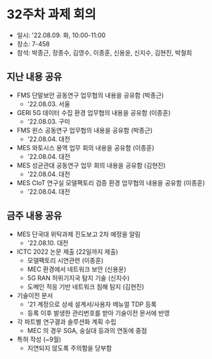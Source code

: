 # 32주차 과제 회의
- 일시: '22.08.09. 화, 10:00-11:00
- 장소: 7-458
- 참석: 박종근, 장종수, 김영수, 이종훈, 신용윤, 신지수, 김현진, 박철희

## 지난 내용 공유
- FMS 단말보안 공동연구 업무협의 내용을 공유함 (박종근)
  - '22.08.03. 서울
- GERI 5G 데이터 수집 환경 업무협의 내용을 공유함 (이종훈)
  - '22.08.03. 구미
- FMS 윈스 공동연구 업무협의 내용을 공유함 (박종근)
  - '22.08.04. 대전
- MES 와토시스 용역 업무 회의 내용을 공유함 (이종훈)
  - '22.08.04. 대전
- MES 성균관대 공동연구 업무 회의 내용을 공유함 (김현진)
  - '22.08.04. 대전
- MES CIoT 연구실 모델팩토리 검증 환경 업무협의 내용을 공유함 (이종훈)
  - '22.08.04. 대전

## 금주 내용 공유
- MES 단국대 위탁과제 진도보고 2차 예정을 알림
  - '22.08.10. 대전
- ICTC 2022 논문 제출 (22일까지 제출)
  - 모델팩토리 시연관련 (이종훈)
  - MEC 환경에서 네트워크 보안 (신용윤)
  - 5G RAN 허위기지국 탐지 기술 (신지수)
  - 도메인 적응 기반 네트워크 침해 탐지 (김현진)
- 기술이전 문서
  - '21 계정으로 상세 설계서/사용자 메뉴얼 TDP 등록
  - 등록 이후 발생한 관리번호를 받아 기술이전 문서에 반영
- 각 파트별 연구결과 솔루션화 계획 수립
  - MEC 의 경우 SGA, 숭실대 등과의 연동에 중점
- 특허 작성 (~9월)
  - 지연되지 않도록 주의함을 당부함
